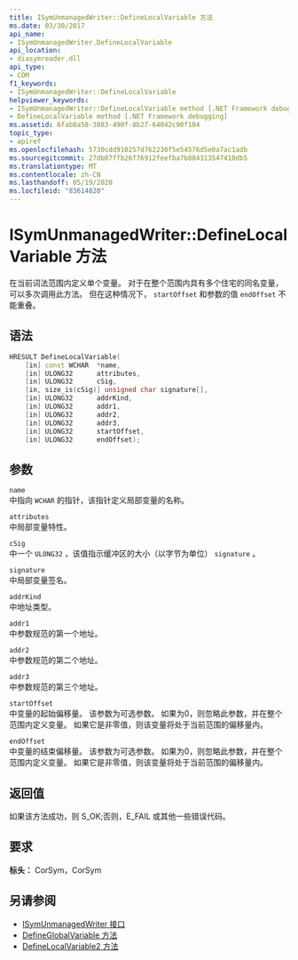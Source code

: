 ```yaml
---
title: ISymUnmanagedWriter::DefineLocalVariable 方法
ms.date: 03/30/2017
api_name:
- ISymUnmanagedWriter.DefineLocalVariable
api_location:
- diasymreader.dll
api_type:
- COM
f1_keywords:
- ISymUnmanagedWriter::DefineLocalVariable
helpviewer_keywords:
- ISymUnmanagedWriter::DefineLocalVariable method [.NET Framework debugging]
- DefineLocalVariable method [.NET Framework debugging]
ms.assetid: 6fab8a58-3883-490f-8b27-64042c90f104
topic_type:
- apiref
ms.openlocfilehash: 5730cdd910257d762230f5e54576d5e0a7ac1adb
ms.sourcegitcommit: 27db07ffb26f76912feefba7b884313547410db5
ms.translationtype: MT
ms.contentlocale: zh-CN
ms.lasthandoff: 05/19/2020
ms.locfileid: "83614820"
---
```

# <a name="isymunmanagedwriterdefinelocalvariable-method"></a>ISymUnmanagedWriter::DefineLocalVariable 方法
在当前词法范围内定义单个变量。 对于在整个范围内具有多个住宅的同名变量，可以多次调用此方法。 但在这种情况下， `startOffset` 和参数的值 `endOffset` 不能重叠。  
  
## <a name="syntax"></a>语法  
  
```cpp  
HRESULT DefineLocalVariable(  
    [in] const WCHAR  *name,  
    [in] ULONG32      attributes,  
    [in] ULONG32      cSig,  
    [in, size_is(cSig)] unsigned char signature[],  
    [in] ULONG32      addrKind,  
    [in] ULONG32      addr1,  
    [in] ULONG32      addr2,  
    [in] ULONG32      addr3,  
    [in] ULONG32      startOffset,  
    [in] ULONG32      endOffset);  
```  
  
## <a name="parameters"></a>参数  
 `name`  
 中指向 `WCHAR` 的指针，该指针定义局部变量的名称。  
  
 `attributes`  
 中局部变量特性。  
  
 `cSig`  
 中一个 `ULONG32` ，该值指示缓冲区的大小（以字节为单位） `signature` 。  
  
 `signature`  
 中局部变量签名。  
  
 `addrKind`  
 中地址类型。  
  
 `addr1`  
 中参数规范的第一个地址。  
  
 `addr2`  
 中参数规范的第二个地址。  
  
 `addr3`  
 中参数规范的第三个地址。  
  
 `startOffset`  
 中变量的起始偏移量。 该参数为可选参数。 如果为0，则忽略此参数，并在整个范围内定义变量。 如果它是非零值，则该变量将处于当前范围的偏移量内。  
  
 `endOffset`  
 中变量的结束偏移量。 该参数为可选参数。 如果为0，则忽略此参数，并在整个范围内定义变量。 如果它是非零值，则该变量将处于当前范围的偏移量内。  
  
## <a name="return-value"></a>返回值  
 如果该方法成功，则 S_OK;否则，E_FAIL 或其他一些错误代码。  
  
## <a name="requirements"></a>要求  
 **标头：** CorSym，CorSym  
  
## <a name="see-also"></a>另请参阅

- [ISymUnmanagedWriter 接口](isymunmanagedwriter-interface.md)
- [DefineGlobalVariable 方法](isymunmanagedwriter-defineglobalvariable-method.md)
- [DefineLocalVariable2 方法](isymunmanagedwriter2-definelocalvariable2-method.md)
